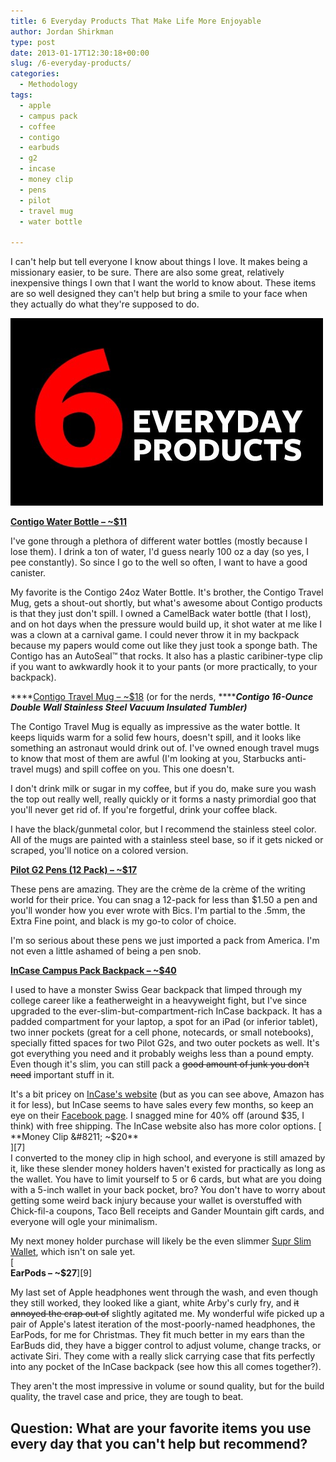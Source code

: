 ```yaml
---
title: 6 Everyday Products That Make Life More Enjoyable
author: Jordan Shirkman
type: post
date: 2013-01-17T12:30:18+00:00
slug: /6-everyday-products/
categories:
  - Methodology
tags:
  - apple
  - campus pack
  - coffee
  - contigo
  - earbuds
  - g2
  - incase
  - money clip
  - pens
  - pilot
  - travel mug
  - water bottle

---
```

I can't help but tell everyone I know about things I love. It makes being a missionary easier, to be sure. There are also some great, relatively inexpensive things I own that I want the world to know about. These items are so well designed they can't help but bring a smile to your face when they actually do what they're supposed to do.

![Image](/static/images/6-everyday-products_edited-1.jpeg) 

**[Contigo Water Bottle &#8211; ~$11](http://www.amazon.com/Contigo-AUTOSEAL-Water-Bottle-Ounces/dp/B003KZKDRW/ref=sr_1_1?ie=UTF8&qid=1358407903&sr=8-1&keywords=contigo+water+bottle)**

I've gone through a plethora of different water bottles (mostly because I lose them). I drink a ton of water, I'd guess nearly 100 oz a day (so yes, I pee constantly). So since I go to the well so often, I want to have a good canister.<!--more-->

My favorite is the Contigo 24oz Water Bottle. It's brother, the Contigo Travel Mug, gets a shout-out shortly, but what's awesome about Contigo products is that they just don't spill. I owned a CamelBack water bottle (that I lost), and on hot days when the pressure would build up, it shot water at me like I was a clown at a carnival game. I could never throw it in my backpack because my papers would come out like they just took a sponge bath. The Contigo has an AutoSeal™ that rocks. It also has a plastic caribiner-type clip if you want to awkwardly hook it to your pants (or more practically, to your backpack).

****[Contigo Travel Mug &#8211; ~$18](http://www.amazon.com/Contigo-AUTOSEAL-Stainless-Insulated-Tumbler/dp/B001RMIWJ6/ref=sr_1_5?ie=UTF8&qid=1358066175&sr=8-5&keywords=contigo+water+bottle+24+oz) (or for the nerds, ****_**Contigo 16-Ounce Double Wall Stainless Steel Vacuum Insulated Tumbler)**_

The Contigo Travel Mug is equally as impressive as the water bottle. It keeps liquids warm for a solid few hours, doesn't spill, and it looks like something an astronaut would drink out of. I've owned enough travel mugs to know that most of them are awful (I'm looking at you, Starbucks anti-travel mugs) and spill coffee on you. This one doesn't.

I don't drink milk or sugar in my coffee, but if you do, make sure you wash the top out really well, really quickly or it forms a nasty primordial goo that you'll never get rid of. If you're forgetful, drink your coffee black.

I have the black/gunmetal color, but I recommend the stainless steel color. All of the mugs are painted with a stainless steel base, so if it gets nicked or scraped, you'll notice on a colored version.

[**Pilot G2 Pens (12 Pack) &#8211; ~$17**](http://www.amazon.com/Pilot-Retractable-Roller-Barrel-12-Count/dp/B00006JNJ8/ref=sr_1_2?ie=UTF8&qid=1358408504&sr=8-2&keywords=pilot+g2)

These pens are amazing. They are the crème de la crème of the writing world for their price. You can snag a 12-pack for less than $1.50 a pen and you'll wonder how you ever wrote with Bics. I'm partial to the .5mm, the Extra Fine point, and black is my go-to color of choice.

I'm so serious about these pens we just imported a pack from America. I'm not even a little ashamed of being a pen snob.

**[InCase Campus Pack Backpack &#8211; ~$40](http://www.amazon.com/Incase-Campus-Pack-Black-CL55305/dp/B0047EH64I/ref=sr_1_1?ie=UTF8&qid=1358408523&sr=8-1&keywords=incase+campus+backpack)**

I used to have a monster Swiss Gear backpack that limped through my college career like a featherweight in a heavyweight fight, but I've since upgraded to the ever-slim-but-compartment-rich InCase backpack. It has a padded compartment for your laptop, a spot for an iPad (or inferior tablet), two inner pockets (great for a cell phone, notecards, or small notebooks), specially fitted spaces for two Pilot G2s, and two outer pockets as well. It's got everything you need and it probably weighs less than a pound empty. Even though it's slim, you can still pack a <span style="text-decoration: line-through;">good amount of junk you don't need</span> important stuff in it.

It's a bit pricey on [InCase's website](http://goincase.com) (but as you can see above, Amazon has it for less), but InCase seems to have sales every few months, so keep an eye on their [Facebook page](http://facebook.com/goincase). I snagged mine for 40% off (around $35, I think) with free shipping. The InCase website also has more color options.  
[  
**Money Clip &#8211; ~$20**  
][7]  
I converted to the money clip in high school, and everyone is still amazed by it, like these slender money holders haven't existed for practically as long as the wallet. You have to limit yourself to 5 or 6 cards, but what are you doing with a 5-inch wallet in your back pocket, bro? You don't have to worry about getting some weird back injury because your wallet is overstuffed with Chick-fil-a coupons, Taco Bell receipts and Gander Mountain gift cards, and everyone will ogle your minimalism.

My next money holder purchase will likely be the even slimmer [Supr Slim Wallet](http://www.suprgood.com/the-slim-wallet/), which isn't on sale yet.  
[  
**EarPods &#8211; ~$27**][9]

My last set of Apple headphones went through the wash, and even though they still worked, they looked like a giant, white Arby's curly fry, and <span style="text-decoration: line-through;">it annoyed the crap out of</span> slightly agitated me. My wonderful wife picked up a pair of Apple's latest iteration of the most-poorly-named headphones, the EarPods, for me for Christmas. They fit much better in my ears than the EarBuds did, they have a bigger control to adjust volume, change tracks, or activate Siri. They come with a really slick carrying case that fits perfectly into any pocket of the InCase backpack (see how this all comes together?).

They aren't the most impressive in volume or sound quality, but for the build quality, the travel case and price, they are tough to beat.

## Question: What are your favorite items you use every day that you can't help but recommend?

